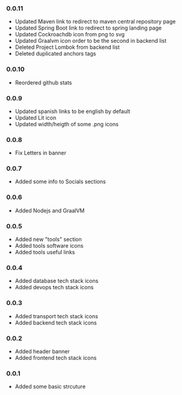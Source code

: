 ### 0.0.11
- Updated Maven link to redirect to maven central repository page
- Updated Spring Boot link to redirect to spring landing page
- Updated Cockroachdb icon from png to svg
- Updated Graalvm icon order to be the second in backend list
- Deleted Project Lombok from backend list
- Deleted duplicated anchors tags

### 0.0.10
- Reordered github stats

### 0.0.9
- Updated spanish links to be english by default
- Updated Lit icon
- Updated width/heigth of some .png icons

### 0.0.8
- Fix Letters in banner

### 0.0.7
- Added some info to Socials sections

### 0.0.6
- Added Nodejs and GraalVM

### 0.0.5
- Added new "tools" section
- Added tools software icons
- Added tools useful links

### 0.0.4
- Added database tech stack icons
- Added devops tech stack icons

### 0.0.3
- Added transport tech stack icons
- Added backend tech stack icons

### 0.0.2
- Added header banner
- Added frontend tech stack icons

### 0.0.1
- Added some basic strcuture